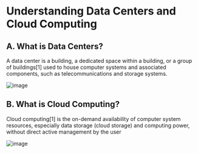# Understanding Data Centers and Cloud Computing

## A. What is Data Centers?

A data center is a building, a dedicated space within a building, or a group of buildings[1] used to house computer systems and associated components, such as telecommunications and storage systems.

![image](https://github.com/user-attachments/assets/d42b1246-328f-4df9-91b2-92e2550d9b99)

## B. What is Cloud Computing?

Cloud computing[1] is the on-demand availability of computer system resources, especially data storage (cloud storage) and computing power, without direct active management by the user

![image](https://github.com/user-attachments/assets/c4de3467-b829-47bc-ad56-4fa10912a625)


